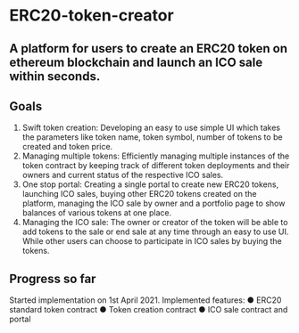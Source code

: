 # ERC20-token-creator
## A platform for users to create an ERC20 token on ethereum blockchain and launch an ICO sale within seconds.

## Goals
1. Swift token creation: Developing an easy to use simple UI which takes the parameters
like token name, token symbol, number of tokens to be created and token price.
2. Managing multiple tokens: Efficiently managing multiple instances of the token contract
by keeping track of different token deployments and their owners and current status of
the respective ICO sales.
3. One stop portal: Creating a single portal to create new ERC20 tokens, launching ICO
sales, buying other ERC20 tokens created on the platform, managing the ICO sale by
owner and a portfolio page to show balances of various tokens at one place.
4. Managing the ICO sale: The owner or creator of the token will be able to add tokens to
the sale or end sale at any time through an easy to use UI. While other users can choose
to participate in ICO sales by buying the tokens.

## Progress so far
Started implementation on 1st April 2021.
Implemented features:
● ERC20 standard token contract
● Token creation contract
● ICO sale contract and portal
